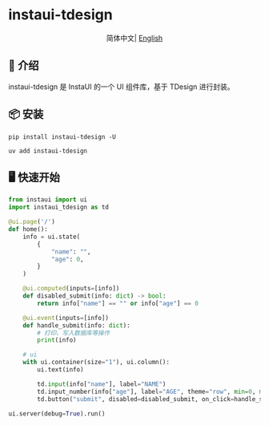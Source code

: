 # instaui-tdesign

<div align="center">

简体中文| [English](./README.md)

</div>
 
## 📖 介绍
instaui-tdesign 是 InstaUI 的一个 UI 组件库，基于 TDesign 进行封装。



## 📦 安装
```
pip install instaui-tdesign -U
```

```
uv add instaui-tdesign
```


## 🖥️ 快速开始


```python
from instaui import ui
import instaui_tdesign as td

@ui.page('/')
def home():
    info = ui.state(
        {
            "name": "",
            "age": 0,
        }
    )

    @ui.computed(inputs=[info])
    def disabled_submit(info: dict) -> bool:
        return info["name"] == "" or info["age"] == 0

    @ui.event(inputs=[info])
    def handle_submit(info: dict):
        # 打印、写入数据库等操作
        print(info)

    # ui
    with ui.container(size="1"), ui.column():
        ui.text(info)

        td.input(info["name"], label="NAME")
        td.input_number(info["age"], label="AGE", theme="row", min=0, max=100)
        td.button("submit", disabled=disabled_submit, on_click=handle_submit)

ui.server(debug=True).run()
```
